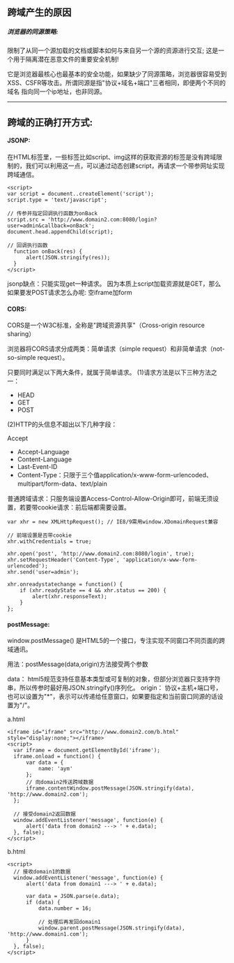 ## 跨域产生的原因
##### 浏览器的同源策略:
  
  限制了从同一个源加载的文档或脚本如何与来自另一个源的资源进行交互; 这是一个用于隔离潜在恶意文件的重要安全机制!
  
  它是浏览器最核心也最基本的安全功能，如果缺少了同源策略，浏览器很容易受到XSS、CSFR等攻击。所谓同源是指"协议+域名+端口"三者相同，即便两个不同的域名    指向同一个ip地址，也非同源。
    
    
    
---



## 跨域的正确打开方式:

#### JSONP:
  在HTML标签里，一些标签比如script、img这样的获取资源的标签是没有跨域限制的，我们可以利用这一点，可以通过动态创建script，再请求一个带参网址实现跨域通信。
  ```
  <script>
  var script = document..createElement('script');
  script.type = 'text/javascript';
  
  // 传参并指定回调执行函数为onBack
  script.src = 'http://www.domain2.com:8080/login?user=admin&callback=onBack';
  document.head.appendChild(script);
  
  // 回调执行函数
    function onBack(res) {
        alert(JSON.stringify(res));
    }
  </script>
  ```
  
  jsonp缺点：只能实现get一种请求。 因为本质上script加载资源就是GET，那么如果要发POST请求怎么办呢:
    空iframe加form









#### CORS:
  CORS是一个W3C标准，全称是"跨域资源共享"（Cross-origin resource sharing）
  
  浏览器将CORS请求分成两类：简单请求（simple request）和非简单请求（not-so-simple request）。
  
  只要同时满足以下两大条件，就属于简单请求。
  (1)请求方法是以下三种方法之一：
  - HEAD
  - GET
  - POST
  
  (2)HTTP的头信息不超出以下几种字段：

  Accept
  - Accept-Language
  - Content-Language
  - Last-Event-ID
  - Content-Type：只限于三个值application/x-www-form-urlencoded、multipart/form-data、text/plain
  
  普通跨域请求：只服务端设置Access-Control-Allow-Origin即可，前端无须设置，若要带cookie请求：前后端都需要设置。
  
  ```
  var xhr = new XMLHttpRequest(); // IE8/9需用window.XDomainRequest兼容

// 前端设置是否带cookie
  xhr.withCredentials = true;

  xhr.open('post', 'http://www.domain2.com:8080/login', true);
  xhr.setRequestHeader('Content-Type', 'application/x-www-form-urlencoded');
  xhr.send('user=admin');

  xhr.onreadystatechange = function() {
      if (xhr.readyState == 4 && xhr.status == 200) {
          alert(xhr.responseText);
      }
  };
  ```
  
  
  
  
  
  
  #### postMessage:
  window.postMessage() 是HTML5的一个接口，专注实现不同窗口不同页面的跨域通讯。
  
  用法：postMessage(data,origin)方法接受两个参数
  
  data： html5规范支持任意基本类型或可复制的对象，但部分浏览器只支持字符串，所以传参时最好用JSON.stringify()序列化。
  origin： 协议+主机+端口号，也可以设置为"*"，表示可以传递给任意窗口，如果要指定和当前窗口同源的话设置为"/"。
  
  a.html
  ```
  <iframe id="iframe" src="http://www.domain2.com/b.html" style="display:none;"></iframe>
  <script>       
    var iframe = document.getElementById('iframe');
    iframe.onload = function() {
        var data = {
            name: 'aym'
        };
        // 向domain2传送跨域数据
        iframe.contentWindow.postMessage(JSON.stringify(data), 'http://www.domain2.com');
    };

    // 接受domain2返回数据
    window.addEventListener('message', function(e) {
        alert('data from domain2 ---> ' + e.data);
    }, false);
</script>
  ```
  b.html
  ```
  <script>
    // 接收domain1的数据
    window.addEventListener('message', function(e) {
        alert('data from domain1 ---> ' + e.data);

        var data = JSON.parse(e.data);
        if (data) {
            data.number = 16;

            // 处理后再发回domain1
            window.parent.postMessage(JSON.stringify(data), 'http://www.domain1.com');
        }
    }, false);
  </script>
```
